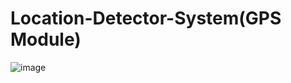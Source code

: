 # Location-Detector-System(GPS Module)
![image](https://github.com/user-attachments/assets/d56ef759-dbfb-43da-af23-e761313537c3)

